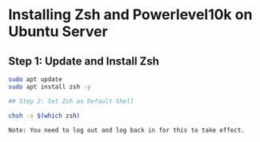 # Installing Zsh and Powerlevel10k on Ubuntu Server

## Step 1: Update and Install Zsh

```bash
sudo apt update
sudo apt install zsh -y

## Step 2: Set Zsh as Default Shell

chsh -s $(which zsh)

Note: You need to log out and log back in for this to take effect.